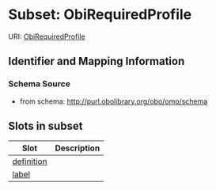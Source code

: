 # Subset: ObiRequiredProfile

URI: [ObiRequiredProfile](ObiRequiredProfile)




## Identifier and Mapping Information







### Schema Source


* from schema: http://purl.obolibrary.org/obo/omo/schema







































































        



















































        




























































## Slots in subset

| Slot | Description |
| --- | --- |
| [definition](definition.md) |  |
| [label](label.md) |  |



